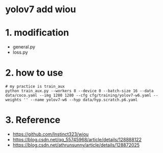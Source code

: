 
# yolov7 add wiou

# 1. modification

- general.py
- loss.py

# 2. how to use 

``` shell
# my practice is train_aux
python train_aux.py --workers 8 --device 0 --batch-size 16 --data data/coco.yaml --img 1280 1280 --cfg cfg/training/yolov7-w6.yaml --weights '' --name yolov7-w6 --hyp data/hyp.scratch.p6.yaml
```

# 3. Reference

- https://github.com/Instinct323/wiou
- https://blog.csdn.net/qq_55745968/article/details/128888122
- https://blog.csdn.net/athrunsunny/article/details/128872025

